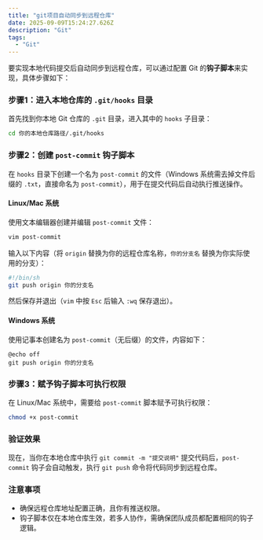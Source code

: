 ```yaml
---
title: "git项目自动同步到远程仓库"
date: 2025-09-09T15:24:27.626Z
description: "Git"
tags:
  - "Git"
---
```


要实现本地代码提交后自动同步到远程仓库，可以通过配置 Git 的**钩子脚本**来实现，具体步骤如下：


### **步骤1：进入本地仓库的 `.git/hooks` 目录**
首先找到你本地 Git 仓库的 `.git` 目录，进入其中的 `hooks` 子目录：  
```bash
cd 你的本地仓库路径/.git/hooks
```


### **步骤2：创建 `post-commit` 钩子脚本**
在 `hooks` 目录下创建一个名为 `post-commit` 的文件（Windows 系统需去掉文件后缀的 `.txt`，直接命名为 `post-commit`），用于在提交代码后自动执行推送操作。  

#### **Linux/Mac 系统**
使用文本编辑器创建并编辑 `post-commit` 文件：  
```bash
vim post-commit
```  
输入以下内容（将 `origin` 替换为你的远程仓库名称，`你的分支名` 替换为你实际使用的分支）：  
```bash
#!/bin/sh
git push origin 你的分支名
```  

然后保存并退出（`vim` 中按 `Esc` 后输入 `:wq` 保存退出）。  


#### **Windows 系统**
使用记事本创建名为 `post-commit`（无后缀）的文件，内容如下：  
```batch
@echo off
git push origin 你的分支名
```  


### **步骤3：赋予钩子脚本可执行权限**
在 Linux/Mac 系统中，需要给 `post-commit` 脚本赋予可执行权限：  
```bash
chmod +x post-commit
```  


### **验证效果**
现在，当你在本地仓库中执行 `git commit -m "提交说明"` 提交代码后，`post-commit` 钩子会自动触发，执行 `git push` 命令将代码同步到远程仓库。  


### **注意事项**
- 确保远程仓库地址配置正确，且你有推送权限。  
- 钩子脚本仅在本地仓库生效，若多人协作，需确保团队成员都配置相同的钩子逻辑。
